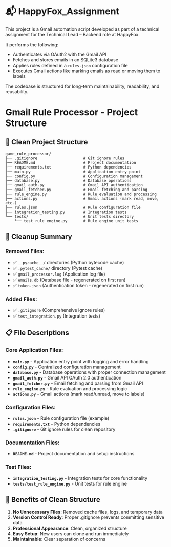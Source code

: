 # 📬 HappyFox_Assignment

This project is a Gmail automation script developed as part of a technical assignment for the Technical Lead – Backend role at HappyFox.

It performs the following:
- Authenticates via OAuth2 with the Gmail API
- Fetches and stores emails in an SQLite3 database
- Applies rules defined in a `rules.json` configuration file
- Executes Gmail actions like marking emails as read or moving them to labels

The codebase is structured for long-term maintainability, readability, and reusability.


# Gmail Rule Processor - Project Structure

## 📁 Clean Project Structure

```
game_rule_processor/
├── .gitignore                    # Git ignore rules
├── README.md                     # Project documentation
├── requirements.txt              # Python dependencies
├── main.py                       # Application entry point
├── config.py                     # Configuration management
├── database.py                   # Database operations
├── gmail_auth.py                 # Gmail API authentication
├── gmail_fetcher.py              # Email fetching and parsing
├── rule_engine.py                # Rule evaluation and processing
├── actions.py                    # Gmail actions (mark read, move, etc.)
├── rules.json                    # Rule configuration file
├── integration_testing.py        # Integration tests
└── tests/                        # Unit tests directory
    └── test_rule_engine.py       # Rule engine unit tests
```

## 🧹 Cleanup Summary

### Removed Files:
- ✅ `__pycache__/` directories (Python bytecode cache)
- ✅ `.pytest_cache/` directory (Pytest cache)
- ✅ `gmail_processor.log` (Application log file)
- ✅ `emails.db` (Database file - regenerated on first run)
- ✅ `token.json` (Authentication token - regenerated on first run)

### Added Files:
- ✅ `.gitignore` (Comprehensive ignore rules)
- ✅ `test_integration.py` (Integration tests)

## 📋 File Descriptions

### Core Application Files:
- **`main.py`** - Application entry point with logging and error handling
- **`config.py`** - Centralized configuration management
- **`database.py`** - Database operations with proper connection management
- **`gmail_auth.py`** - Gmail API OAuth 2.0 authentication
- **`gmail_fetcher.py`** - Email fetching and parsing from Gmail API
- **`rule_engine.py`** - Rule evaluation and processing logic
- **`actions.py`** - Gmail actions (mark read/unread, move to labels)

### Configuration Files:
- **`rules.json`** - Rule configuration file (example)
- **`requirements.txt`** - Python dependencies
- **`.gitignore`** - Git ignore rules for clean repository

### Documentation Files:
- **`README.md`** - Project documentation and setup instructions

### Test Files:
- **`integration_testing.py`** - Integration tests for core functionality
- **`tests/test_rule_engine.py`** - Unit tests for rule engine

## 🎯 Benefits of Clean Structure

1. **No Unnecessary Files**: Removed cache files, logs, and temporary data
2. **Version Control Ready**: Proper .gitignore prevents committing sensitive data
3. **Professional Appearance**: Clean, organized structure
4. **Easy Setup**: New users can clone and run immediately
5. **Maintainable**: Clear separation of concerns
